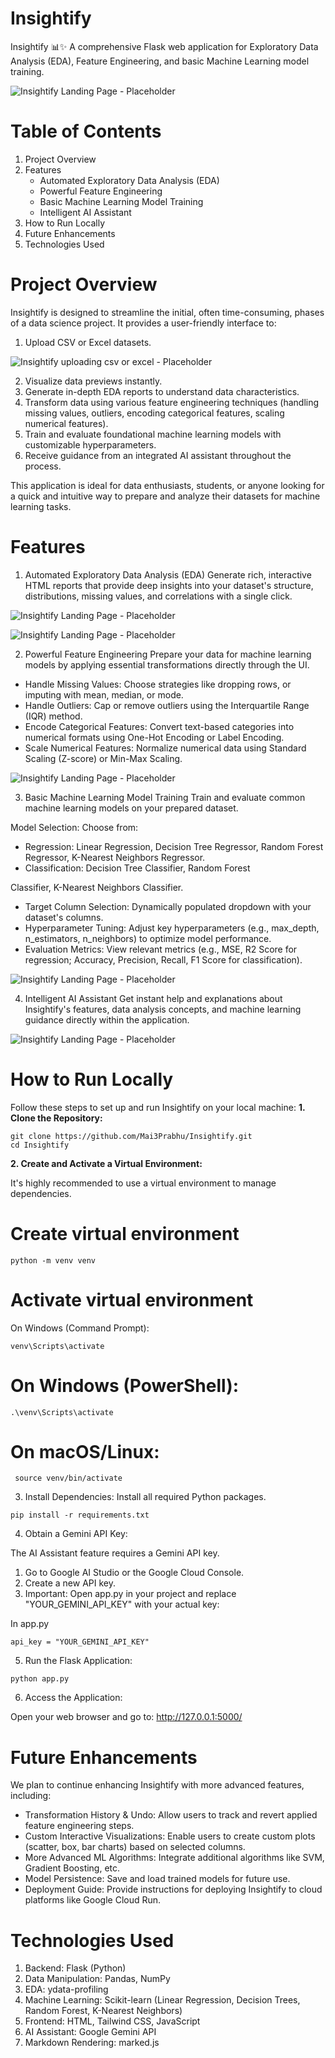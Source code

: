 # Insightify
Insightify 📊✨
A comprehensive Flask web application for Exploratory Data Analysis (EDA), Feature Engineering, and basic Machine Learning model training.

![Insightify Landing Page - Placeholder](images/loading_page.jpg)

# Table of Contents
1. Project Overview
2. Features
    - Automated Exploratory Data Analysis (EDA)
    - Powerful Feature Engineering
    - Basic Machine Learning Model Training
    - Intelligent AI Assistant
3. How to Run Locally
4. Future Enhancements
5. Technologies Used

# Project Overview
Insightify is designed to streamline the initial, often time-consuming, phases of a data science project. It provides a user-friendly interface to:
1. Upload CSV or Excel datasets.

![Insightify uploading csv or excel - Placeholder](images/upload_csv.jpg)

2. Visualize data previews instantly.
3. Generate in-depth EDA reports to understand data characteristics.
4. Transform data using various feature engineering techniques (handling missing values, outliers, encoding categorical features, scaling numerical features).
5. Train and evaluate foundational machine learning models with customizable hyperparameters.
6. Receive guidance from an integrated AI assistant throughout the process.

This application is ideal for data enthusiasts, students, or anyone looking for a quick and intuitive way to prepare and analyze their datasets for machine learning tasks.

# Features
1. Automated Exploratory Data Analysis (EDA)
Generate rich, interactive HTML reports that provide deep insights into your dataset's structure, distributions, missing values, and correlations with a single click.

![Insightify Landing Page - Placeholder](images/eda_report_snippet.jpg)

![Insightify Landing Page - Placeholder](images/eda_Report.jpg)

2. Powerful Feature Engineering
Prepare your data for machine learning models by applying essential transformations directly through the UI.
- Handle Missing Values: Choose strategies like dropping rows, or imputing with mean, median, or mode.
- Handle Outliers: Cap or remove outliers using the Interquartile Range (IQR) method.
- Encode Categorical Features: Convert text-based categories into numerical formats using One-Hot Encoding or Label Encoding.
- Scale Numerical Features: Normalize numerical data using Standard Scaling (Z-score) or Min-Max Scaling.

![Insightify Landing Page - Placeholder](images/feature_engineering.jpg)

3. Basic Machine Learning Model Training
Train and evaluate common machine learning models on your prepared dataset.

Model Selection: Choose from:
- Regression: Linear Regression, Decision Tree Regressor, Random Forest Regressor, K-Nearest Neighbors Regressor.
- Classification: Decision Tree Classifier, Random Forest

Classifier, K-Nearest Neighbors Classifier.
- Target Column Selection: Dynamically populated dropdown with your dataset's columns.
- Hyperparameter Tuning: Adjust key hyperparameters (e.g., max_depth, n_estimators, n_neighbors) to optimize model performance.
- Evaluation Metrics: View relevant metrics (e.g., MSE, R2 Score for regression; Accuracy, Precision, Recall, F1 Score for classification).

![Insightify Landing Page - Placeholder](images/ml.jpg)

4. Intelligent AI Assistant
Get instant help and explanations about Insightify's features, data analysis concepts, and machine learning guidance directly within the application.

![Insightify Landing Page - Placeholder](images/Ai_assistant.jpg)

# How to Run Locally
Follow these steps to set up and run Insightify on your local machine:
**1. Clone the Repository:**
```
git clone https://github.com/Mai3Prabhu/Insightify.git
cd Insightify
```
**2. Create and Activate a Virtual Environment:**

It's highly recommended to use a virtual environment to manage dependencies.

# Create virtual environment
```
python -m venv venv
```
# Activate virtual environment
On Windows (Command Prompt):
```
venv\Scripts\activate
```
# On Windows (PowerShell):
```
.\venv\Scripts\activate
```
# On macOS/Linux:
```
 source venv/bin/activate
```

3. Install Dependencies:
Install all required Python packages.
```
pip install -r requirements.txt
```
4. Obtain a Gemini API Key:

The AI Assistant feature requires a Gemini API key.

1. Go to Google AI Studio or the Google Cloud Console.
2. Create a new API key.
3. Important: 
Open app.py in your project and replace "YOUR_GEMINI_API_KEY" with your actual key:

In app.py
```
api_key = "YOUR_GEMINI_API_KEY"
```
5. Run the Flask Application:
```
python app.py
```
6. Access the Application:

Open your web browser and go to: http://127.0.0.1:5000/

# Future Enhancements
We plan to continue enhancing Insightify with more advanced features, including:
- Transformation History & Undo: Allow users to track and revert applied feature engineering steps.
- Custom Interactive Visualizations: Enable users to create custom plots (scatter, box, bar charts) based on selected columns.
- More Advanced ML Algorithms: Integrate additional algorithms like SVM, Gradient Boosting, etc.
- Model Persistence: Save and load trained models for future use.
- Deployment Guide: Provide instructions for deploying Insightify to cloud platforms like Google Cloud Run.

# Technologies Used
1. Backend: Flask (Python)
2. Data Manipulation: Pandas, NumPy
3. EDA: ydata-profiling
4. Machine Learning: Scikit-learn (Linear Regression, Decision Trees, Random Forest, K-Nearest Neighbors)
5. Frontend: HTML, Tailwind CSS, JavaScript
6. AI Assistant: Google Gemini API
7. Markdown Rendering: marked.js



